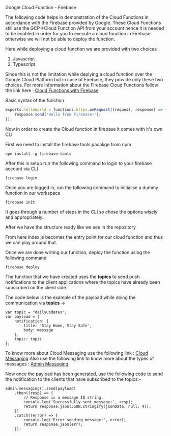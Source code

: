Google Cloud Function - Firebase

The following code helps in demonstration of the Cloud Functions in accordance with the Firebase provided by Google.
These Cloud Functions still use the GCP->Cloud Function API from your account hence it is needed to be enabled in order for you to execute a cloud function in Firebase otherwise we will not be able to deploy the function.

Here while deploying a cloud function we are provided with two choices
1. Javascript
2. Typescript

Since this is not the limitation while deplying a cloud function over the Google Cloud Platform but in case of Firebase, they provide only these two choices.
For more information about the Firebase Cloud Functions follow the link here : <a href ="https://firebase.google.com/docs/functions">Cloud Functions with Firebase</a>

Basic syntax of the function

```Javascript
exports.helloWorld = functions.https.onRequest((request, response) => {
    response.send("Hello from Firebase!");
});
```
Now in order to create the Cloud function in firebase it comes with it's own CLI

First we need to install the firebase tools pacakge from npm
```
npm install -g firebase-tools
```

After this is setup run the following command to login to your firebase account via CLI
```
firebase login
```

Once you are logged in, run the following command to initialise a dummy function in our workspace
```
firebase init
```

It goes through a number of steps in the CLI so chose the options wisely and appropriately.

After we have the structure ready like we see in the repository

From here index.js becomes the entry point for our cloud function and thus we can play around that.

Once we are done writing our function, deploy the function using the following command
```
firebase deploy
```

The function that we have created uses the <b>topics</b> to send push notifications to the client applications where the topics have already been subscribed on the client side.

The code below is the example of the payload while doing the communication via <b>topics</b> ->
```
var topic = "dailyUpdates";
var payload = {
    notification: {
        title: 'Stay Home, Stay Safe',
        body: message
    },
    topic: topic
};
```

To know more about Cloud Messaging use the following link : <a href="https://firebase.google.com/docs/cloud-messaging">Cloud Messaging</a>
Also use the following link to know more about the types of messages : <a href="https://firebase.google.com/docs/reference/admin/node/admin.messaging">Admin Messaging</a>

Now once the payload has been generated, use the following code to send the notification to the clients that have subscribed to the topics:-
```
admin.messaging().send(payload)
    .then((resp) => {
        // Response is a message ID string.
        console.log('Successfully sent message:', resp);
        return response.json(JSON.stringify(jsonData, null, 4));
    })
    .catch((error) => {
        console.log('Error sending message:', error);
        return response.json(err);
    });
```